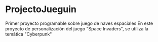 # ProjectoJueguin
Primer proyecto programable sobre juego de naves espaciales
En este proyecto de personalización del juego "Space Invaders", se utiliza la temática "Cyberpunk"